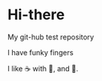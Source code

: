# Hi-there
My git-hub test repository

I have funky fingers

I like :coffee: with :pizza:, and :dancer:.
